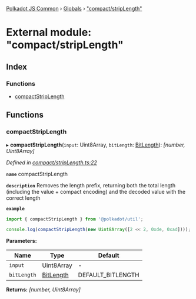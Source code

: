[Polkadot JS Common](../README.md) › [Globals](../globals.md) › ["compact/stripLength"](_compact_striplength_.md)

# External module: "compact/stripLength"

## Index

### Functions

* [compactStripLength](_compact_striplength_.md#compactstriplength)

## Functions

###  compactStripLength

▸ **compactStripLength**(`input`: Uint8Array, `bitLength`: [BitLength](_compact_types_.md#bitlength)): *[number, Uint8Array]*

*Defined in [compact/stripLength.ts:22](https://github.com/polkadot-js/common/blob/e09d0ca5/packages/util/src/compact/stripLength.ts#L22)*

**`name`** compactStripLength

**`description`** Removes the length prefix, returning both the total length (including the value + compact encoding) and the decoded value with the correct length

**`example`** 
<BR>

```javascript
import { compactStripLength } from '@polkadot/util';

console.log(compactStripLength(new Uint8Array([2 << 2, 0xde, 0xad]))); // [2, Uint8Array[0xde, 0xad]]
```

**Parameters:**

Name | Type | Default |
------ | ------ | ------ |
`input` | Uint8Array | - |
`bitLength` | [BitLength](_compact_types_.md#bitlength) |  DEFAULT_BITLENGTH |

**Returns:** *[number, Uint8Array]*

